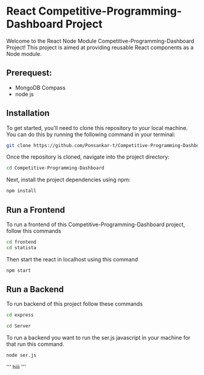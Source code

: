 # React Competitive-Programming-Dashboard Project

Welcome to the React Node Module Competitive-Programming-Dashboard Project! This project is aimed at providing reusable React components as a Node module.

## Prerequest:
  * MongoDB Compass
  * node js

## Installation

To get started, you'll need to clone this repository to your local machine. You can do this by running the following command in your terminal:

```bash
git clone https://github.com/Ponsankar-t/Competitive-Programming-Dashboard.git
```
Once the repository is cloned, navigate into the project directory:

```bash
cd Competitive-Programming-Dashboard
```
Next, install the project dependencies using npm:

```bash
npm install
```

## Run a Frontend

To run a frontend of this Competitive-Programming-Dashboard project, follow this commands

```bash
cd frontend
cd statista
```
Then start the react in localhost using this command
```bash
npm start
```

## Run a Backend

To run backend of this project follow these commands

```bash
cd express
```
```bash
cd Server
```
To run a backend you want to run the ser.js javascript in your machine for that run this command.
```bash
node ser.js
```

'''
hiii
'''
